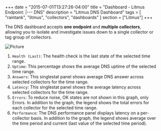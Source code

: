 +++
date = "2015-07-01T13:27:26-04:00"
title = "Dashboard - Litmus Endpoint: |--- DNS"
description = "Litmus DNS Dashboard"
tags = [ "raintank", "litmus", "collectors", "dashboards" ]
section = ["Litmus"]
+++

The DNS dashboard accepts **one endpoint** and **multiple collectors**, allowing you to isolate and investigate issues down to a single collector or tag group of collectors. 


![Picture](/img/docs/Litmus-Endpoint-DNS.png)

1. `Health (Last)`: The health check is the last state of the selected time range. 
2. `Uptime`: This percentage shows the average DNS uptime of the selected time range.
3. `Answers`: This singlestat panel shows average DNS answer across selected collectors for the time range.
4. `Latency`: This singlestat panel shows the average latency across selected collectors for the time range.
5. `Errors`: To reduce noise, OK states are not shown in this graph, only Errors. In addition to the graph, the legend shows the total errors for each collector for the selected time range. 
6. `Performance`: The DNS performance panel displays latency on a per-collector basis. In addition to the graph, the legend shows average over the time period and current (last value of the selected time period).
